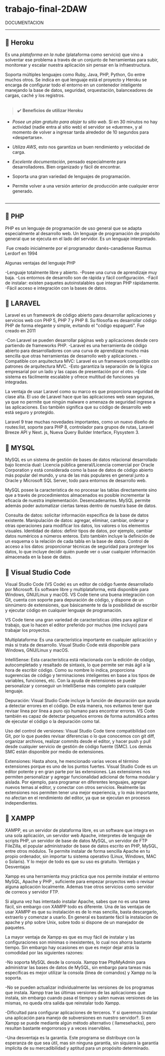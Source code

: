 # trabajo-final-2DAW

DOCUMENTACION
_____________

## 📑 Heroku

Es una *plataforma en la nube* (plataforma como servicio) que vino a solventar ese problema a través de un conjunto de herramientas para subir, monitorear y escalar nuestra aplicación sin pensar en la infraestructura.

Soporta múltiples lenguajes como Ruby, Java, PHP, Python, Go entre muchos otros. Se indica en qué lenguaje está el proyecto y Heroku se encarga de configurar todo el entorno en un contenedor inteligente manejando la base de datos, seguridad, orquestación, balanceadores de cargas, caché y los registros.<br><br>


> ✔️ **Beneficios de utilizar Heroku**

- *Posee un plan gratuito para alojar tu sitio web*. Si en 30 minutos no hay actividad (nadie entra al sitio web) el servidor se «duerme», y al momento de volver a ingresar tarda alrededor de 10 segundos para «despertarse».

- *Utiliza AWS*, esto nos garantiza un buen rendimiento y velocidad de carga.

- *Excelente documentación*, pensado especialmente para desarrolladores. Bien organizado y fácil de encontrar.

- Soporta una gran variedad de lenguajes de programación.

- Permite volver a una versión anterior de producción ante cualquier error generado.<br><br>

---

## 📑 PHP

PHP es un lenguaje de programación de uso general que se adapta especialmente al desarrollo web. 
Un lenguaje de programación de propósito general que se ejecuta en el lado del servidor. Es un lenguaje interpretado.

​ Fue creado inicialmente por el programador danés-canadiense Rasmus Lerdorf en 1994

Algunas ventajas del lenguaje PHP

-Lenguaje totalmente libre y abierto.
-Posee una curva de aprendizaje muy baja.
-Los entornos de desarrollo son de rápida y fácil configuración.
-Fácil de instalar: existen paquetes autoinstalables que integran PHP rápidamente.
-Fácil acceso e integración con la bases de datos.




## 📑 LARAVEL


Laravel es un framework de código abierto para desarrollar aplicaciones y servicios web con PHP 5, PHP 7 y PHP 8. Su filosofía es desarrollar código PHP de forma elegante y simple, evitando el "código espagueti". Fue creado en 2011

-Con Laravel se pueden desarrollar páginas web y aplicaciones desde cero partiendo de frameworks PHP. 
-Laravel es una herramienta de código abierto para desarrolladores con una curva de aprendizaje mucho más sencilla que otras herramientas de desarrollo web y aplicaciones.
-Compatible con arquitectura MVC: Laravel es un framework compatible con patrones de arquitectura MVC. 
-Esto garantiza la separación de la lógica empresarial por un lado y las capas de presentación por el otro.
-Este sistema es fácilmente escalable y ofrece multitud de funciones ya integradas.


La ventaja de usar Laravel como su marco es que proporciona seguridad de clase alta. El uso de Laravel hace que las aplicaciones web sean seguras, ya que no permite que ningún malware o amenaza de seguridad ingrese a las aplicaciones. Eso también significa que su código de desarrollo web está seguro y protegido.

Laravel 9 trae muchas novedades importantes, como un nuevo diseño de routes:list, soporte para PHP 8, controlador para grupos de rutas, Laravel Breeze API y Next. js, Nueva Query Builder Interface, Flysystem 3.



## 📑 MYSQL

MySQL es un sistema de gestión de bases de datos relacional desarrollado bajo licencia dual: Licencia pública general/Licencia comercial por Oracle Corporation y está considerada como la base de datos de código abierto más popular del mundo, y una de las más populares en general junto a Oracle y Microsoft SQL Server, todo para entornos de desarrollo web.

MySQL posee la característica de no procesar las tablas directamente sino que a través de procedimientos almacenados es posible incrementar la eficacia de nuestra implementación. Desencadenantes. 
MySQL permite además poder automatizar ciertas tareas dentro de nuestra base de datos.

Consulta de datos: solicitar información específica de la base de datos existente.
Manipulación de datos: agregar, eliminar, cambiar, ordenar y otras operaciones para modificar los datos, los valores o los elementos visuales.
Identidad de datos: definir tipos de datos, por ejemplo, cambiar datos numéricos a números enteros. Esto también incluye la definición de un esquema o la relación de cada tabla en la base de datos.
Control de acceso a los datos: proporcionar técnicas de seguridad para proteger los datos, lo que incluye decidir quién puede ver o usar cualquier información almacenada en la base de datos.



## 📑 Visual Studio Code

Visual Studio Code (VS Code) es un editor de código fuente desarrollado por Microsoft. Es software libre y multiplataforma, está disponible para Windows, GNU/Linux y macOS. VS Code tiene una buena integración con Git, cuenta con soporte para depuración de código, y dispone de un sinnúmero de extensiones, que básicamente te da la posibilidad de escribir y ejecutar código en cualquier lenguaje de programación.

VS Code tiene una gran variedad de características útiles para agilizar el trabajo, que lo hacen el editor preferido por muchos (me incluyo) para trabajar los proyectos.

Multiplataforma: Es una característica importante en cualquier aplicación y más si trata de desarrollo. Visual Studio Code está disponible para Windows, GNU/Linux y macOS.

IntelliSense: Esta característica está relacionada con la edición de código, autocompletado y resaltado de sintaxis, lo que permite ser más ágil a la hora de escribir código. Como su nombre lo indica, proporciona sugerencias de código y terminaciones inteligentes en base a los tipos de variables, funciones, etc. Con la ayuda de extensiones se puede personalizar y conseguir un IntelliSense más completo para cualquier lenguaje.

Depuración: Visual Studio Code incluye la función de depuración que ayuda a detectar errores en el código. De esta manera, nos evitamos tener que revisar línea por línea a puro ojo humano para encontrar errores. VS Code también es capaz de detectar pequeños errores de forma automática antes de ejecutar el código o la depuración como tal.

Uso del control de versiones: Visual Studio Code tiene compatibilidad con Git, por lo que puedes revisar diferencias o lo que conocemos con git diff, organizar archivos, realizar commits desde el editor, y hacer push y pull desde cualquier servicio de gestión de código fuente (SMC). Los demás SMC están disponible por medio de extensiones.

Extensiones: Hasta ahora, he mencionado varias veces el término extensiones porque es uno de los puntos fuertes. Visual Studio Code es un editor potente y en gran parte por las extensiones. Las extensiones nos permiten personalizar y agregar funcionalidad adicional de forma modular y aislada. Por ejemplo, para programar en diferentes lenguajes, agregar nuevos temas al editor, y conectar con otros servicios. Realmente las extensiones nos permiten tener una mejor experiencia, y lo más importante, no afectan en el rendimiento del editor, ya que se ejecutan en procesos independientes.


## 📑 XAMPP

XAMPP,  es un servidor de plataforma libre, es un software que integra en una sola aplicación, un servidor web Apache, interpretes de lenguaje de scripts PHP, un servidor de base de datos MySQL, un servidor de FTP FileZilla, el popular administrador de base de datos escrito en PHP, MySQL, entre otros módulos.
Te permite instalar de forma sencilla Apache en tu propio ordenador, sin importar tu sistema operativo (Linux, Windows, MAC  o Solaris). Y lo mejor de todo es que su uso es gratuito.
Ventajas y Desventajas

Xampp es una herramienta muy práctica que nos permite instalar el entorno MySQL, Apache y PHP , suficiente para empezar proyectos web o revisar alguna aplicación  localmente. Ademas trae otros servicios como servidor de correos y servidor FTP.

Si alguna vez has intentado instalar Apache, sabes que no es una tarea fácil, sin embargo con XAMPP todo es diferente. Una de las ventajas de usar XAMPP es que  su instalación es de lo mas sencilla, basta descargarlo, extraerlo y comenzar a usarlo. En general es bastante fácil la instalacion de apache y php sobre  Unix, sobre todo si dispone de un manejador de paquetes.

La mayor ventaja de Xampp es que es muy fácil de instalar y las configuraciones son mínimas o inexistentes, lo cual nos ahorra bastante tiempo. Sin embargo hay ocasiones en que es mejor dejar atrás la comodidad por las siguientes razones:

-No soporta MySQL desde la consola.
Xampp trae PhpMyAdmin para administrar las bases de datos de MySQL,  sin embargo para tareas más específicas es mejor utilizar la consola (linea de comandos) y Xampp no la soporta.

-No se pueden actualizar individualmente  las versiones de los programas que instala.
Xampp trae las últimas versiones de las aplicaciones que instala, sin embargo cuando pasa el tiempo y salen nuevas versiones de las mismas, no queda otra salida que reinstalar todo Xampp. 

-Dificultad para configurar aplicaciones de terceros.
Y si queremos instalar una aplicación para manejo de subversiones en nuestro servidor?. Si en Xampp se puede mediante algún método alternativo ( llamesehacks), pero resultan bastante engorrorsos y a veces inservibles.

-Una desventaja es la garantía.
Este programa se distribuye con la esperanza de que sea útil, mas sin ninguna garantía, sin siquiera la garantía implícita de su mercadibilidad y aptitud para un propósito determinado.
